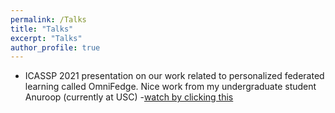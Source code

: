 ```yaml
---
permalink: /Talks
title: "Talks"
excerpt: "Talks"
author_profile: true
---
```


- ICASSP 2021 presentation on our work related to personalized federated learning called OmniFedge.  Nice work from my undergraduate student Anuroop (currently at USC) -[watch by clicking this](https://youtu.be/ws9Cj07RboE)

